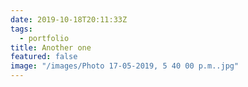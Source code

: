 ```yaml
---
date: 2019-10-18T20:11:33Z
tags:
  - portfolio
title: Another one
featured: false
image: "/images/Photo 17-05-2019, 5 40 00 p.m..jpg"
---
```

